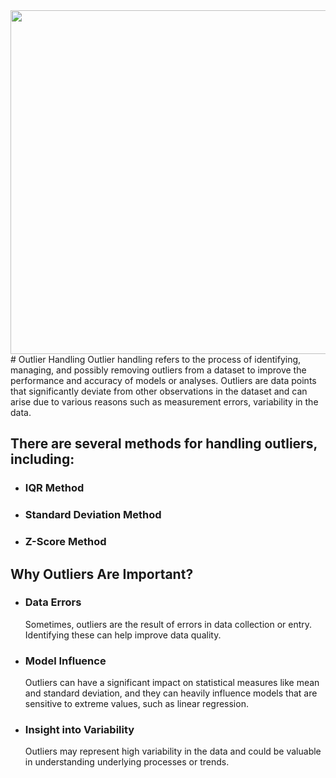 <img style="margin-right: 30px " width="900" height="550" src="https://github.com/Tuhin4042/resource/blob/main/outlier.jpg">
# Outlier Handling 
Outlier handling refers to the process of identifying, managing, and possibly removing outliers from a dataset to improve the performance and accuracy of models or analyses. Outliers are data points that significantly deviate from other observations in the dataset and can arise due to various reasons such as measurement errors, variability in the data.

## There are several methods for handling outliers, including:

- ### IQR Method
- ### Standard Deviation Method
- ### Z-Score Method

## Why Outliers Are Important?

- ### Data Errors
  Sometimes, outliers are the result of errors in data collection or entry. Identifying these can help improve data quality.
- ### Model Influence
  Outliers can have a significant impact on statistical measures like mean and standard deviation, and they can heavily influence models that are sensitive to extreme values, such as linear 
  regression.
- ### Insight into Variability
  Outliers may represent high variability in the data and could be valuable in understanding underlying processes or trends.


